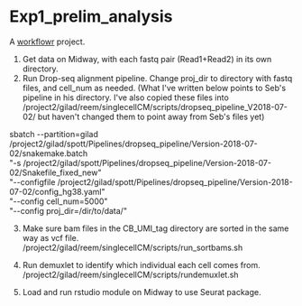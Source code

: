 # Exp1_prelim_analysis

A [workflowr][] project.

[workflowr]: https://github.com/jdblischak/workflowr


1. Get data on Midway, with each fastq pair (Read1+Read2) in its own directory.
2. Run Drop-seq alignment pipeline. Change proj_dir to directory with fastq files, and cell_num as needed. (What I've written below points to Seb's pipeline in his directory. I've also copied these files into /project2/gilad/reem/singlecellCM/scripts/dropseq_pipeline_V2018-07-02/ but haven't changed them to point away from Seb's files yet)

sbatch --partition=gilad /project2/gilad/spott/Pipelines/dropseq_pipeline/Version-2018-07-02/snakemake.batch \
"-s /project2/gilad/spott/Pipelines/dropseq_pipeline/Version-2018-07-02/Snakefile_fixed_new" \
"--configfile /project2/gilad/spott/Pipelines/dropseq_pipeline/Version-2018-07-02/config_hg38.yaml" \
"--config cell_num=5000" \
"--config proj_dir=/dir/to/data/"

3. Make sure bam files in the CB_UMI_tag directory are sorted in the same way as vcf file. /project2/gilad/reem/singlecellCM/scripts/run_sortbams.sh

4. Run demuxlet to identify which individual each cell comes from. /project2/gilad/reem/singlecellCM/scripts/rundemuxlet.sh

5. Load and run rstudio module on Midway to use Seurat package.
